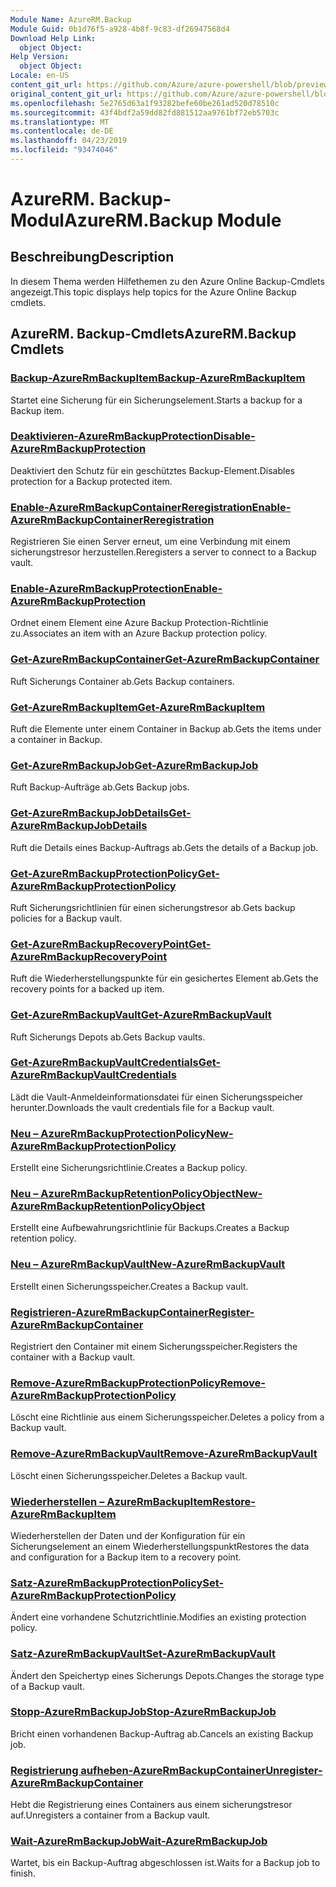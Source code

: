 ```yaml
---
Module Name: AzureRM.Backup
Module Guid: 0b1d76f5-a928-4b8f-9c83-df26947568d4
Download Help Link:
  object Object: 
Help Version:
  object Object: 
Locale: en-US
content_git_url: https://github.com/Azure/azure-powershell/blob/preview/src/ResourceManager/AzureBackup/Commands.AzureBackup/help/AzureRM.Backup.md
original_content_git_url: https://github.com/Azure/azure-powershell/blob/preview/src/ResourceManager/AzureBackup/Commands.AzureBackup/help/AzureRM.Backup.md
ms.openlocfilehash: 5e2765d63a1f93282befe60be261ad520d78510c
ms.sourcegitcommit: 43f4bdf2a59dd82fd881512aa9761bf72eb5703c
ms.translationtype: MT
ms.contentlocale: de-DE
ms.lasthandoff: 04/23/2019
ms.locfileid: "93474046"
---
```

# <span data-ttu-id="b24dd-101">AzureRM. Backup-Modul</span><span class="sxs-lookup"><span data-stu-id="b24dd-101">AzureRM.Backup Module</span></span>
## <span data-ttu-id="b24dd-102">Beschreibung</span><span class="sxs-lookup"><span data-stu-id="b24dd-102">Description</span></span>
<span data-ttu-id="b24dd-103">In diesem Thema werden Hilfethemen zu den Azure Online Backup-Cmdlets angezeigt.</span><span class="sxs-lookup"><span data-stu-id="b24dd-103">This topic displays help topics for the Azure Online Backup cmdlets.</span></span>

## <span data-ttu-id="b24dd-104">AzureRM. Backup-Cmdlets</span><span class="sxs-lookup"><span data-stu-id="b24dd-104">AzureRM.Backup Cmdlets</span></span>
### [<span data-ttu-id="b24dd-105">Backup-AzureRmBackupItem</span><span class="sxs-lookup"><span data-stu-id="b24dd-105">Backup-AzureRmBackupItem</span></span>](Backup-AzureRmBackupItem.md)
<span data-ttu-id="b24dd-106">Startet eine Sicherung für ein Sicherungselement.</span><span class="sxs-lookup"><span data-stu-id="b24dd-106">Starts a backup for a Backup item.</span></span>

### [<span data-ttu-id="b24dd-107">Deaktivieren-AzureRmBackupProtection</span><span class="sxs-lookup"><span data-stu-id="b24dd-107">Disable-AzureRmBackupProtection</span></span>](Disable-AzureRmBackupProtection.md)
<span data-ttu-id="b24dd-108">Deaktiviert den Schutz für ein geschütztes Backup-Element.</span><span class="sxs-lookup"><span data-stu-id="b24dd-108">Disables protection for a Backup protected item.</span></span>

### [<span data-ttu-id="b24dd-109">Enable-AzureRmBackupContainerReregistration</span><span class="sxs-lookup"><span data-stu-id="b24dd-109">Enable-AzureRmBackupContainerReregistration</span></span>](Enable-AzureRmBackupContainerReregistration.md)
<span data-ttu-id="b24dd-110">Registrieren Sie einen Server erneut, um eine Verbindung mit einem sicherungstresor herzustellen.</span><span class="sxs-lookup"><span data-stu-id="b24dd-110">Reregisters a server to connect to a Backup vault.</span></span>

### [<span data-ttu-id="b24dd-111">Enable-AzureRmBackupProtection</span><span class="sxs-lookup"><span data-stu-id="b24dd-111">Enable-AzureRmBackupProtection</span></span>](Enable-AzureRmBackupProtection.md)
<span data-ttu-id="b24dd-112">Ordnet einem Element eine Azure Backup Protection-Richtlinie zu.</span><span class="sxs-lookup"><span data-stu-id="b24dd-112">Associates an item with an Azure Backup protection policy.</span></span>

### [<span data-ttu-id="b24dd-113">Get-AzureRmBackupContainer</span><span class="sxs-lookup"><span data-stu-id="b24dd-113">Get-AzureRmBackupContainer</span></span>](Get-AzureRmBackupContainer.md)
<span data-ttu-id="b24dd-114">Ruft Sicherungs Container ab.</span><span class="sxs-lookup"><span data-stu-id="b24dd-114">Gets Backup containers.</span></span>

### [<span data-ttu-id="b24dd-115">Get-AzureRmBackupItem</span><span class="sxs-lookup"><span data-stu-id="b24dd-115">Get-AzureRmBackupItem</span></span>](Get-AzureRmBackupItem.md)
<span data-ttu-id="b24dd-116">Ruft die Elemente unter einem Container in Backup ab.</span><span class="sxs-lookup"><span data-stu-id="b24dd-116">Gets the items under a container in Backup.</span></span>

### [<span data-ttu-id="b24dd-117">Get-AzureRmBackupJob</span><span class="sxs-lookup"><span data-stu-id="b24dd-117">Get-AzureRmBackupJob</span></span>](Get-AzureRmBackupJob.md)
<span data-ttu-id="b24dd-118">Ruft Backup-Aufträge ab.</span><span class="sxs-lookup"><span data-stu-id="b24dd-118">Gets Backup jobs.</span></span>

### [<span data-ttu-id="b24dd-119">Get-AzureRmBackupJobDetails</span><span class="sxs-lookup"><span data-stu-id="b24dd-119">Get-AzureRmBackupJobDetails</span></span>](Get-AzureRmBackupJobDetails.md)
<span data-ttu-id="b24dd-120">Ruft die Details eines Backup-Auftrags ab.</span><span class="sxs-lookup"><span data-stu-id="b24dd-120">Gets the details of a Backup job.</span></span>

### [<span data-ttu-id="b24dd-121">Get-AzureRmBackupProtectionPolicy</span><span class="sxs-lookup"><span data-stu-id="b24dd-121">Get-AzureRmBackupProtectionPolicy</span></span>](Get-AzureRmBackupProtectionPolicy.md)
<span data-ttu-id="b24dd-122">Ruft Sicherungsrichtlinien für einen sicherungstresor ab.</span><span class="sxs-lookup"><span data-stu-id="b24dd-122">Gets backup policies for a Backup vault.</span></span>

### [<span data-ttu-id="b24dd-123">Get-AzureRmBackupRecoveryPoint</span><span class="sxs-lookup"><span data-stu-id="b24dd-123">Get-AzureRmBackupRecoveryPoint</span></span>](Get-AzureRmBackupRecoveryPoint.md)
<span data-ttu-id="b24dd-124">Ruft die Wiederherstellungspunkte für ein gesichertes Element ab.</span><span class="sxs-lookup"><span data-stu-id="b24dd-124">Gets the recovery points for a backed up item.</span></span>

### [<span data-ttu-id="b24dd-125">Get-AzureRmBackupVault</span><span class="sxs-lookup"><span data-stu-id="b24dd-125">Get-AzureRmBackupVault</span></span>](Get-AzureRmBackupVault.md)
<span data-ttu-id="b24dd-126">Ruft Sicherungs Depots ab.</span><span class="sxs-lookup"><span data-stu-id="b24dd-126">Gets Backup vaults.</span></span>

### [<span data-ttu-id="b24dd-127">Get-AzureRmBackupVaultCredentials</span><span class="sxs-lookup"><span data-stu-id="b24dd-127">Get-AzureRmBackupVaultCredentials</span></span>](Get-AzureRmBackupVaultCredentials.md)
<span data-ttu-id="b24dd-128">Lädt die Vault-Anmeldeinformationsdatei für einen Sicherungsspeicher herunter.</span><span class="sxs-lookup"><span data-stu-id="b24dd-128">Downloads the vault credentials file for a Backup vault.</span></span>

### [<span data-ttu-id="b24dd-129">Neu – AzureRmBackupProtectionPolicy</span><span class="sxs-lookup"><span data-stu-id="b24dd-129">New-AzureRmBackupProtectionPolicy</span></span>](New-AzureRmBackupProtectionPolicy.md)
<span data-ttu-id="b24dd-130">Erstellt eine Sicherungsrichtlinie.</span><span class="sxs-lookup"><span data-stu-id="b24dd-130">Creates a Backup policy.</span></span>

### [<span data-ttu-id="b24dd-131">Neu – AzureRmBackupRetentionPolicyObject</span><span class="sxs-lookup"><span data-stu-id="b24dd-131">New-AzureRmBackupRetentionPolicyObject</span></span>](New-AzureRmBackupRetentionPolicyObject.md)
<span data-ttu-id="b24dd-132">Erstellt eine Aufbewahrungsrichtlinie für Backups.</span><span class="sxs-lookup"><span data-stu-id="b24dd-132">Creates a Backup retention policy.</span></span>

### [<span data-ttu-id="b24dd-133">Neu – AzureRmBackupVault</span><span class="sxs-lookup"><span data-stu-id="b24dd-133">New-AzureRmBackupVault</span></span>](New-AzureRmBackupVault.md)
<span data-ttu-id="b24dd-134">Erstellt einen Sicherungsspeicher.</span><span class="sxs-lookup"><span data-stu-id="b24dd-134">Creates a Backup vault.</span></span>

### [<span data-ttu-id="b24dd-135">Registrieren-AzureRmBackupContainer</span><span class="sxs-lookup"><span data-stu-id="b24dd-135">Register-AzureRmBackupContainer</span></span>](Register-AzureRmBackupContainer.md)
<span data-ttu-id="b24dd-136">Registriert den Container mit einem Sicherungsspeicher.</span><span class="sxs-lookup"><span data-stu-id="b24dd-136">Registers the container with a Backup vault.</span></span>

### [<span data-ttu-id="b24dd-137">Remove-AzureRmBackupProtectionPolicy</span><span class="sxs-lookup"><span data-stu-id="b24dd-137">Remove-AzureRmBackupProtectionPolicy</span></span>](Remove-AzureRmBackupProtectionPolicy.md)
<span data-ttu-id="b24dd-138">Löscht eine Richtlinie aus einem Sicherungsspeicher.</span><span class="sxs-lookup"><span data-stu-id="b24dd-138">Deletes a policy from a Backup vault.</span></span>

### [<span data-ttu-id="b24dd-139">Remove-AzureRmBackupVault</span><span class="sxs-lookup"><span data-stu-id="b24dd-139">Remove-AzureRmBackupVault</span></span>](Remove-AzureRmBackupVault.md)
<span data-ttu-id="b24dd-140">Löscht einen Sicherungsspeicher.</span><span class="sxs-lookup"><span data-stu-id="b24dd-140">Deletes a Backup vault.</span></span>

### [<span data-ttu-id="b24dd-141">Wiederherstellen – AzureRmBackupItem</span><span class="sxs-lookup"><span data-stu-id="b24dd-141">Restore-AzureRmBackupItem</span></span>](Restore-AzureRmBackupItem.md)
<span data-ttu-id="b24dd-142">Wiederherstellen der Daten und der Konfiguration für ein Sicherungselement an einem Wiederherstellungspunkt</span><span class="sxs-lookup"><span data-stu-id="b24dd-142">Restores the data and configuration for a Backup item to a recovery point.</span></span>

### [<span data-ttu-id="b24dd-143">Satz-AzureRmBackupProtectionPolicy</span><span class="sxs-lookup"><span data-stu-id="b24dd-143">Set-AzureRmBackupProtectionPolicy</span></span>](Set-AzureRmBackupProtectionPolicy.md)
<span data-ttu-id="b24dd-144">Ändert eine vorhandene Schutzrichtlinie.</span><span class="sxs-lookup"><span data-stu-id="b24dd-144">Modifies an existing protection policy.</span></span>

### [<span data-ttu-id="b24dd-145">Satz-AzureRmBackupVault</span><span class="sxs-lookup"><span data-stu-id="b24dd-145">Set-AzureRmBackupVault</span></span>](Set-AzureRmBackupVault.md)
<span data-ttu-id="b24dd-146">Ändert den Speichertyp eines Sicherungs Depots.</span><span class="sxs-lookup"><span data-stu-id="b24dd-146">Changes the storage type of a Backup vault.</span></span>

### [<span data-ttu-id="b24dd-147">Stopp-AzureRmBackupJob</span><span class="sxs-lookup"><span data-stu-id="b24dd-147">Stop-AzureRmBackupJob</span></span>](Stop-AzureRmBackupJob.md)
<span data-ttu-id="b24dd-148">Bricht einen vorhandenen Backup-Auftrag ab.</span><span class="sxs-lookup"><span data-stu-id="b24dd-148">Cancels an existing Backup job.</span></span>

### [<span data-ttu-id="b24dd-149">Registrierung aufheben-AzureRmBackupContainer</span><span class="sxs-lookup"><span data-stu-id="b24dd-149">Unregister-AzureRmBackupContainer</span></span>](Unregister-AzureRmBackupContainer.md)
<span data-ttu-id="b24dd-150">Hebt die Registrierung eines Containers aus einem sicherungstresor auf.</span><span class="sxs-lookup"><span data-stu-id="b24dd-150">Unregisters a container from a Backup vault.</span></span>

### [<span data-ttu-id="b24dd-151">Wait-AzureRmBackupJob</span><span class="sxs-lookup"><span data-stu-id="b24dd-151">Wait-AzureRmBackupJob</span></span>](Wait-AzureRmBackupJob.md)
<span data-ttu-id="b24dd-152">Wartet, bis ein Backup-Auftrag abgeschlossen ist.</span><span class="sxs-lookup"><span data-stu-id="b24dd-152">Waits for a Backup job to finish.</span></span>

